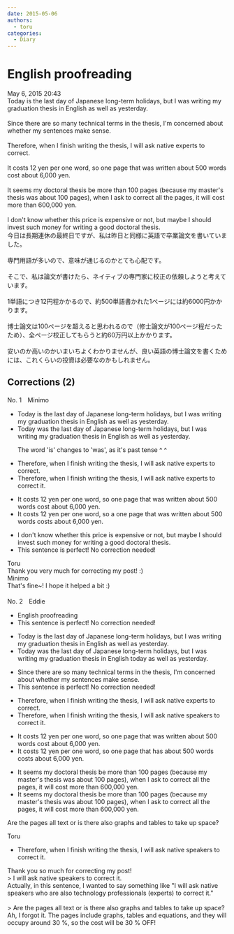 ```yaml
---
date: 2015-05-06
authors:
  - toru
categories:
  - Diary
---
```


<h1 id="subject_show">English proofreading</h1>
<div class="date">May 6, 2015 20:43</div>
<div id="post"><div id="body_show_ori">
Today is the last day of Japanese long-term holidays, but I was writing my graduation thesis in English as well as yesterday.<br/><br/>Since there are so many technical terms in the thesis, I'm concerned about whether my sentences make sense.<br/><br/>Therefore, when I finish writing the thesis, I will ask native experts to correct.<br/><br/>It costs 12 yen per one word, so one page that was written about 500 words cost about 6,000 yen.<br/><br/>It seems my doctoral thesis be more than 100 pages (because my master's thesis was about 100 pages), when I ask to correct all the pages, it will cost more than 600,000 yen.<br/><br/>I don't know whether this price is expensive or not, but maybe I should invest such money for writing a good doctoral thesis.
</div></div>

<!-- more -->

<div id="post_ja"><div id="body_show_mo">
今日は長期連休の最終日ですが、私は昨日と同様に英語で卒業論文を書いていました。<br/><br/>専門用語が多いので、意味が通じるのかとても心配です。<br/><br/>そこで、私は論文が書けたら、ネイティブの専門家に校正の依頼しようと考えています。<br/><br/>1単語につき12円程かかるので、約500単語書かれた1ページには約6000円かかります。<br/><br/>博士論文は100ページを超えると思われるので（修士論文が100ページ程だったため）、全ページ校正してもらうと約60万円以上かかります。<br/><br/>安いのか高いのかいまいちよくわかりませんが、良い英語の博士論文を書くためには、これくらいの投資は必要なのかもしれません。
</div></div>

## Corrections (2)
<div id="block"><div class="first_name"> No. 1　<span class="just_name">Minimo</span></div><div id="block2">
<ul class="correction_field">
<li class="incorrect">Today is the last day of Japanese long-term holidays, but I was writing my graduation thesis in English as well as yesterday.</li>
<li class="corrected correct">
Today <span class="f_red">was</span> the last day of Japanese long-term holidays, but I was writing my graduation thesis in English as well as yesterday.
<p class="correction_comment">The word 'is' changes to 'was', as it's past tense ^ ^</p>
</li>
</ul>
<ul class="correction_field">
<li class="incorrect">Therefore, when I finish writing the thesis, I will ask native experts to correct.</li>
<li class="corrected correct">
Therefore, when I finish writing the thesis, I will ask native experts to correct <span class="f_red">it.</span>
</li>
</ul>
<ul class="correction_field">
<li class="incorrect">It costs 12 yen per one word, so one page that was written about 500 words cost about 6,000 yen.</li>
<li class="corrected correct">
It costs 12 yen per <span class="sline">one</span> word, so <span class="f_red">a</span> <span class="sline">one</span> page<span class="sline"> that was</span><span class="f_gray"> </span>written about 500 words cost<span class="f_red">s</span> about 6,000 yen.
</li>
</ul>
<ul class="correction_field">
<li class="incorrect">I don't know whether this price is expensive or not, but maybe I should invest such money for writing a good doctoral thesis.</li>
<li class="corrected perfect">This sentence is perfect! No correction needed!</li>
</ul>
</div><div class="name"><span class="just_name">Toru</span><br>
Thank you very much for correcting my post! :)
</div>
<div class="name"><span class="just_name">Minimo</span><br>
That's fine~! I hope it helped a bit :)<br/><br/>
</div>
</div>
<div id="block"><div class="first_name"> No. 2　<span class="just_name">Eddie</span></div><div id="block2">
<ul class="correction_field">
<li class="incorrect">English proofreading</li>
<li class="corrected perfect">This sentence is perfect! No correction needed!</li>
</ul>
<ul class="correction_field">
<li class="incorrect">Today is the last day of Japanese long-term holidays, but I was writing my graduation thesis in English as well as yesterday.</li>
<li class="corrected correct">
Today <span class="f_red">was </span>the last day of Japanese long-term holidays, but I was writing my graduation thesis in English <span class="f_blue">today </span>as well as yesterday.
</li>
</ul>
<ul class="correction_field">
<li class="incorrect">Since there are so many technical terms in the thesis, I'm concerned about whether my sentences make sense.</li>
<li class="corrected perfect">This sentence is perfect! No correction needed!</li>
</ul>
<ul class="correction_field">
<li class="incorrect">Therefore, when I finish writing the thesis, I will ask native experts to correct.</li>
<li class="corrected correct">
Therefore, when I finish writing the thesis, I will ask native <span class="f_red">speakers </span>to correct <span class="f_red">it</span>.
</li>
</ul>
<ul class="correction_field">
<li class="incorrect">It costs 12 yen per one word, so one page that was written about 500 words cost about 6,000 yen.</li>
<li class="corrected correct">
It costs 12 yen per <span class="sline">one </span>word, so one page that <span class="f_blue">has</span> about 500 words cost<span class="f_blue">s</span> about 6,000 yen.
</li>
</ul>
<ul class="correction_field">
<li class="incorrect">It seems my doctoral thesis be more than 100 pages (because my master's thesis was about 100 pages), when I ask to correct all the pages, it will cost more than 600,000 yen.</li>
<li class="corrected correct">
It seems my doctoral thesis be more than 100 pages (because my master's thesis was about 100 pages), when I ask to correct all the pages, it will cost more than 600,000 yen.
</li>
</ul>
<p class="comment_small">
 Are the pages all text or is there also graphs and tables to take up space?
</p>

</div><div class="name"><span class="just_name">Toru</span><br><div class="quote_field"><ul class="correction_field">
<li class="corrected correct">
Therefore, when I finish writing the thesis, I will ask native <span class="f_red">speakers </span>to correct <span class="f_red">it</span>.
</li>
</ul></div>
Thank you so much for correcting my post!<br/>&gt; I will ask native speakers to correct it.<br/>Actually, in this sentence, I wanted to say something like "I will ask native speakers who are also technology professionals (experts) to correct it."<br/><br/>&gt; Are the pages all text or is there also graphs and tables to take up space?<br/>Ah, I forgot it. The pages include graphs, tables and equations, and they will occupy around 30 %, so the cost will be 30 % OFF!
</div>
</div>
